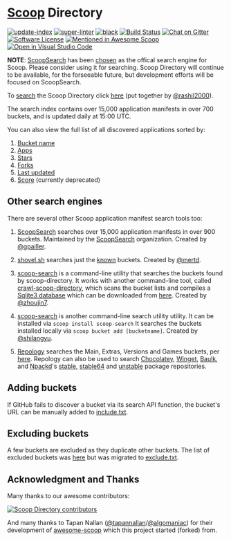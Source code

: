 # [Scoop](https://scoop.sh/) Directory

[![update-index](https://github.com/rasa/scoop-directory/actions/workflows/update-index.yml/badge.svg)](https://github.com/rasa/scoop-directory/actions/workflows/update-index.yml) <!--
--> [![super-linter](https://github.com/rasa/scoop-directory/actions/workflows/linter.yml/badge.svg)](https://github.com/rasa/scoop-directory/actions/workflows/linter.yml) <!--
--> [![black](https://github.com/rasa/scoop-directory/actions/workflows/black.yml/badge.svg)](https://github.com/rasa/scoop-directory/actions/workflows/black.yml) <!--
--> [![Build Status](https://ci.appveyor.com/api/projects/status/github/rasa/scoop-directory?svg=true)](https://ci.appveyor.com/project/rasa/scoop-directory "Build Status") <!--
--> [![Chat on Gitter](https://badges.gitter.im/lukesampson/scoop.svg)](https://gitter.im/lukesampson/scoop) <!--
--> [![Software License](https://img.shields.io/badge/license-MIT-brightgreen.svg?style=flat-square)](LICENSE) <!--
--> [![Mentioned in Awesome Scoop](https://awesome.re/mentioned-badge.svg)](https://github.com/ScoopInstaller/Awesome/blob/master/README.md "Awesome Scoop") <!--
--> [![Open in Visual Studio Code](https://open.vscode.dev/badges/open-in-vscode.svg)](https://open.vscode.dev/rasa/scoop-directory)

**NOTE**: [ScoopSearch](https://scoopsearch.github.io/) has been [chosen](https://github.com/ScoopInstaller/Scoop/issues/4627#issuecomment-1027175489) as the offical search engine for Scoop. Please consider using it for searching. Scoop Directory will continue to be available, for the forseeable future, but development efforts will be focused on ScoopSearch.

To [search](https://rasa.github.io/scoop-directory/search) the Scoop Directory click [here](https://rasa.github.io/scoop-directory/search) (put together by [@rashil2000](https://github.com/rashil2000)).

The search index contains over 15,000 application manifests in over 700 buckets, and is updated daily at 15:00 UTC.

You can also view the full list of all discovered applications sorted by:

1. [Bucket name](https://rasa.github.io/scoop-directory/by-bucket)
2. [Apps](https://rasa.github.io/scoop-directory/by-apps)
3. [Stars](https://rasa.github.io/scoop-directory/by-stars)
4. [Forks](https://rasa.github.io/scoop-directory/by-forks)
5. [Last updated](https://rasa.github.io/scoop-directory/by-date-updated)
6. [Score](https://rasa.github.io/scoop-directory/by-score) (currently deprecated)

## Other search engines

There are several other Scoop application manifest search tools too:

1. [ScoopSearch](https://scoopsearch.github.io/) searches over 15,000 application manifests in over 900 buckets. Maintained by the [ScoopSearch](https://github.com/ScoopSearch) organization. Created by [@gpailler](https://github.com/gpailler).

2. [shovel.sh](https://shovel.sh/search) searches just the [known](https://github.com/mertd/shovel-data/blob/ad6133a10cd9f9f2d6e4a674542c429c5ce70209/shovel.go#L45) buckets. Created by [@mertd](https://github.com/mertd).

3. [scoop-search](https://github.com/zhoujin7/scoop-search) is a command-line utility that searches the buckets found by scoop-directory.
It works with another command-line tool, called [crawl-scoop-directory](https://github.com/zhoujin7/crawl-scoop-directory), which scans the bucket lists and compiles a [Sqlite3 database](https://github.com/zhoujin7/crawl-scoop-directory/blob/master/scoop_directory.db) which can be downloaded from [here](https://github.com/zhoujin7/crawl-scoop-directory/raw/master/scoop_directory.db).
Created by [@zhoujin7](https://github.com/zhoujin7).

4. [scoop-search](https://github.com/shilangyu/scoop-search) is another command-line search utility utility. It can be installed via `scoop install scoop-search` It  searches the buckets installed locally via `scoop bucket add [bucketname]`. Created by [@shilangyu](https://github.com/shilangyu).

5. [Repology](https://repology.org/projects/?inrepo=scoop) searches the Main, Extras, Versions and Games buckets, per [here](https://repology.org/repository/scoop).
Repology can also be used to search [Chocolatey](https://repology.org/projects/?inrepo=chocolatey), [Winget](https://repology.org/projects/?inrepo=winget), [Baulk](https://repology.org/repository/baulk), and [Npackd](https://github.com/npackd/npackd)'s [stable](https://repology.org/projects/?inrepo=npackd_stable), [stable64](https://repology.org/projects/?inrepo=npackd_stable64) and [unstable](https://repology.org/projects/?inrepo=npackd_unstable) package repositories.

## Adding buckets

If GitHub fails to discover a bucket via its search API
 function, the bucket's URL can be manually added to [include.txt](https://github.com/rasa/scoop-directory/blob/HEAD/include.txt).

## Excluding buckets <a name="notes"/>

A few buckets are excluded as they duplicate other buckets. The list of excluded buckets was [here](https://github.com/rasa/scoop-directory/blob/77b7b5713c8bdb9fb3c55aaee0f73ba00750f63f/maintenance/github-crawler.py#L44) but was migrated to [exclude.txt](https://github.com/rasa/scoop-directory/blob/HEAD/exclude.txt).

## Acknowledgment and Thanks

Many thanks to our awesome contributors:

[![Scoop Directory contributors](https://contrib.rocks/image?repo=rasa/scoop-directory "Scoop Directory contributors")](https://github.com/rasa/scoop-directory/graphs/contributors)

And many thanks to Tapan Nallan ([@tapannallan](https://github.com/tapannallan)/[@algomaniac](https://github.com/algomaniac)) for their development of [awesome-scoop](https://github.com/tapannallan/awesome-scoop) which this project started (forked) from.
